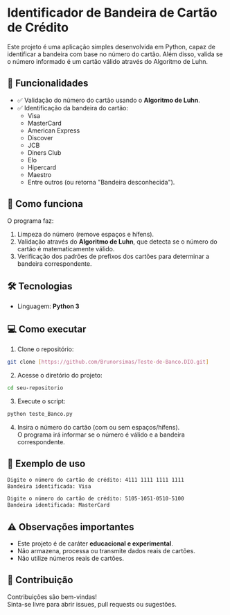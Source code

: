 
# Identificador de Bandeira de Cartão de Crédito

Este projeto é uma aplicação simples desenvolvida em Python, capaz de identificar a bandeira com base no número do cartão. Além disso, valida se o número informado é um cartão válido através do Algoritmo de Luhn.

## 🚀 Funcionalidades

- ✅ Validação do número do cartão usando o **Algoritmo de Luhn**.
- ✅ Identificação da bandeira do cartão:
  - Visa
  - MasterCard
  - American Express
  - Discover
  - JCB
  - Diners Club
  - Elo
  - Hipercard
  - Maestro
  - Entre outros (ou retorna "Bandeira desconhecida").

## 🧠 Como funciona

O programa faz:

1. Limpeza do número (remove espaços e hífens).
2. Validação através do **Algoritmo de Luhn**, que detecta se o número do cartão é matematicamente válido.
3. Verificação dos padrões de prefixos dos cartões para determinar a bandeira correspondente.

## 🛠️ Tecnologias

- Linguagem: **Python 3**

## 💻 Como executar

1. Clone o repositório:

```bash
git clone [https://github.com/Brunorsimas/Teste-de-Banco.DIO.git]
```

2. Acesse o diretório do projeto:

```bash
cd seu-repositorio
```

3. Execute o script:

```bash
python teste_Banco.py
```

4. Insira o número do cartão (com ou sem espaços/hífens).  
O programa irá informar se o número é válido e a bandeira correspondente.

## 🔧 Exemplo de uso

```bash
Digite o número do cartão de crédito: 4111 1111 1111 1111
Bandeira identificada: Visa
```

```bash
Digite o número do cartão de crédito: 5105-1051-0510-5100
Bandeira identificada: MasterCard
```

## ⚠️ Observações importantes

- Este projeto é de caráter **educacional e experimental**.
- Não armazena, processa ou transmite dados reais de cartões.
- Não utilize números reais de cartões.

## 🤝 Contribuição

Contribuições são bem-vindas!  
Sinta-se livre para abrir issues, pull requests ou sugestões.
